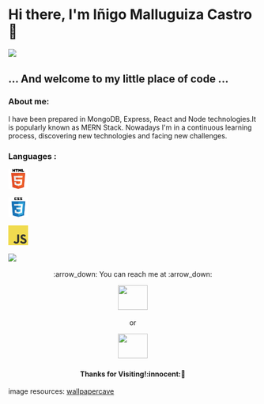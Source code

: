 # Hi there, I'm Iñigo Malluguiza Castro 👋
<kbd>
 <img src="https://wallpapercave.com/wp/5dVAdDa.jpg"/>
</kbd>


## ... And welcome to my little place of code ...

### About me:

I have been prepared in  MongoDB, Express, React and Node technologies.It is popularly known as MERN Stack.
Nowadays I'm in a continuous learning process, discovering new technologies and facing new challenges.

### Languages :
 
<code><a href = "https://developer.mozilla.org/en-US/docs/Web/Guide/HTML/HTML5"><img height="40" src="https://raw.githubusercontent.com/github/explore/80688e429a7d4ef2fca1e82350fe8e3517d3494d/topics/html/html.png"></a></code>
 
<code><a href = "https://developer.mozilla.org/en-US/docs/Archive/CSS3"><img height="40" src="https://raw.githubusercontent.com/github/explore/80688e429a7d4ef2fca1e82350fe8e3517d3494d/topics/css/css.png"></a></code>

<code><a href = "https://developer.mozilla.org/en-US/docs/Web/JavaScript"><img height="40" src="https://raw.githubusercontent.com/github/explore/80688e429a7d4ef2fca1e82350fe8e3517d3494d/topics/javascript/javascript.png"></a></code>

<code><a href ="#"><img height="40" src="https://upload.wikimedia.org/wikipedia/commons/d/d9/Node.js_logo.svg"></a></code>



<!-- <p align="center">I'm a front-end developer 🌐 Javascript (ES6) | MySQL | MongoDB | Express | React | NodeJS | HTML & CSS | Bootstrap | Git & GitHub</p>
<p align="center">:arrow_down: You can find me on :arrow_down: </p>

<p align="center">
<a href="#" target="_blank"><img src="#" alt="LinkedIn" /></a>&nbsp;
</p> -->

<p align="center">:arrow_down: You can reach me at :arrow_down: </p>

<p align="center">
  <a href="https://www.linkedin.com/in/inigo-malluguiza-castro target="_blank">
   <kbd>
    <img src="https://fatimamartinez.es/wp-content/uploads/2018/01/linkedin-logo.jpg"  width="60" height="50" />
   </kbd>
  </a>
</p>
                                                                                                             
<p align="center">
or
</p>
                 
<p align="center">
  <a href="mailto:imalluguizacastro@gmail.com" target="_blank">
   <kbd>
    <img src="https://www.pinclipart.com/picdir/big/581-5814741_transparent-sign-post-clipart-send-email-icon-red.png" width="60" height="50"/>
   </kbd>
  </a>
</p>
 


 <h4 align="center"> Thanks for Visiting!:innocent:👯</h4>


image resources: [wallpapercave](https://wallpapercave.com/) 





